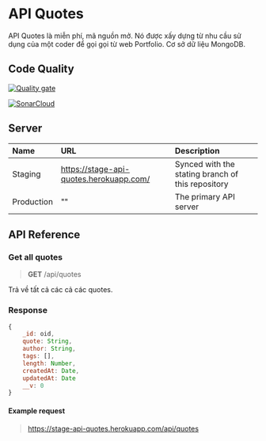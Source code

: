 # **API Quotes**

API Quotes là miễn phí, mã nguồn mở. Nó được xấy dựng từ nhu cầu sử dụng của một coder để gọi gọi từ web Portfolio. Cơ sở dữ liệu MongoDB.

## Code Quality

[![Quality gate](https://sonarcloud.io/api/project_badges/quality_gate?project=vkhangstack_api-quotes)](https://sonarcloud.io/dashboard?id=vkhangstack_api-quotes)

[![SonarCloud](https://sonarcloud.io/images/project_badges/sonarcloud-white.svg)](https://sonarcloud.io/dashboard?id=vkhangstack_api-quotes)

## Server

| Name       | URL                                     | Description                                       |
| :--------- | :-------------------------------------- | :------------------------------------------------ |
| Staging    | https://stage-api-quotes.herokuapp.com/ | Synced with the stating branch of this repository |
| Production | ""                                      | The primary API server                            |

## API Reference

### Get all quotes

> **GET** /api/quotes

Trả về tất cả các cả các quotes.

### Response

```js
{
    _id: oid,
    quote: String,
    author: String,
    tags: [],
    length: Number,
    createdAt: Date,
    updatedAt: Date
    __v: 0
}
```

#### Example request

> https://stage-api-quotes.herokuapp.com/api/quotes
